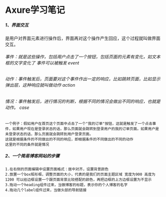#                            Axure学习笔记

##### 1、界面交互
是用户对界面元素进行操作后，界面再对这个操作产生回应，这个过程就叫做界面交互。

###### 事件：就是这些操作，包括用户点击了一个按钮，包括页面的元素有变化，如文本框的文字变化了 事件可以被触发 event

###### 动作：事件触发后，页面要对这个事件作出一定的响应，比如跳转页面，比如显示弹出层，这种响应就叫做动作 action

###### 情况：事件触发后，进行情况的判断，根据不同的情况会做出不同的响应，也就是动作。 case

```
一个例子：假如用户在首页这个页面中点击了一个"我的订单"按钮，这就是触发了一个点击事件，如果用户现在是登录状态的话，那么页面就会跳转到登录用户的我的订单页面，如果用户是未登录状态的话，那么页面就会跳转到用户登录页面。
这就是根据条件的不同做出的不同的响应，即根据条件的不同做出的不同的动作
这里的不同的条件就是情况
```

##### 2、一个简易博客网站的步骤
```
1.在右侧的页面编辑中设置页面格式：居中对齐，设置背景颜色
2.放置一个box矩形框，调整页面的大小，代表的是我们的页面主题区域 宽度为900 高度为1200 可以给边框设置一个跟页面背景比较搭配的颜色，再把边框的上方边框设置为不显示
3.拖动一个heading组件过来，当做博客的标题，表示你的个人博客的名字
4.拖动几个label组件过来，当做头部的导航链接
```
